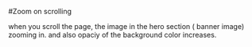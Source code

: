 #Zoom on scrolling 

when you scroll the page, the image in the hero section ( banner image) zooming in. and also opaciy of the background color increases.

